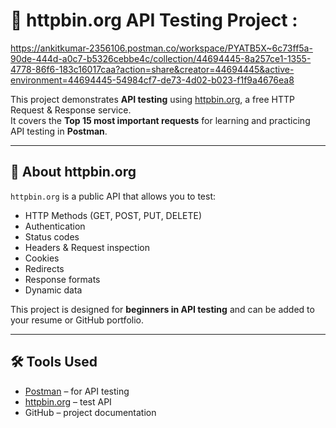 # 📌 httpbin.org API Testing Project : 
https://ankitkumar-2356106.postman.co/workspace/PYATB5X~6c73ff5a-90de-444d-a0c7-b5326cebbe4c/collection/44694445-8a257ce1-1355-4778-86f6-183c16017caa?action=share&creator=44694445&active-environment=44694445-54984cf7-de73-4d02-b023-f1f9a4676ea8

This project demonstrates **API testing** using [httpbin.org](https://httpbin.org), a free HTTP Request & Response service.  
It covers the **Top 15 most important requests** for learning and practicing API testing in **Postman**.

---

## 📖 About httpbin.org
`httpbin.org` is a public API that allows you to test:
- HTTP Methods (GET, POST, PUT, DELETE)
- Authentication
- Status codes
- Headers & Request inspection
- Cookies
- Redirects
- Response formats
- Dynamic data

This project is designed for **beginners in API testing** and can be added to your resume or GitHub portfolio.

---

## 🛠️ Tools Used
- [Postman](https://www.postman.com/) – for API testing
- [httpbin.org](https://httpbin.org/) – test API
- GitHub – project documentation
